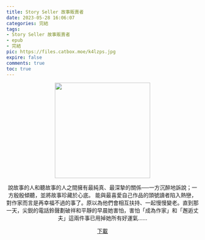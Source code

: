 ```yaml
---
title: Story Seller 故事販賣者
date: 2023-05-28 16:06:07
categories: 完結
tags:
- Story Seller 故事販賣者
- epub
- 完結
pic: https://files.catbox.moe/k4lzps.jpg
expire: false
comments: true
toc: true
---
```


<div style="text-align:center" class="kratos-post-content">

<img width="250px" src="https://files.catbox.moe/k4lzps.jpg">

<p>
說故事的人和聽故事的人之間擁有最純真、最深摯的關係──一方沉醉地訴說；一方殷殷傾聽，並將故事珍藏於心底。
能與最喜愛自己作品的頭號讀者陷入熱戀，對作家而言是再幸福不過的事了。原以為他們會相互扶持、一起慢慢變老。直到那一天，尖鋭的電話鈴聲劃破祥和平靜的早晨她害怕，害怕「成為作家」和「邂逅丈夫」這兩件事已用掉她所有好運氣……
</p>

<p>
<a href="https://epubdatabase.azurewebsites.net/EBOOKS/EPUB/完結/Story Seller 故事販賣者/Story Seller 故事販賣者.epub?download=1">下載</a>
</p>

</div>